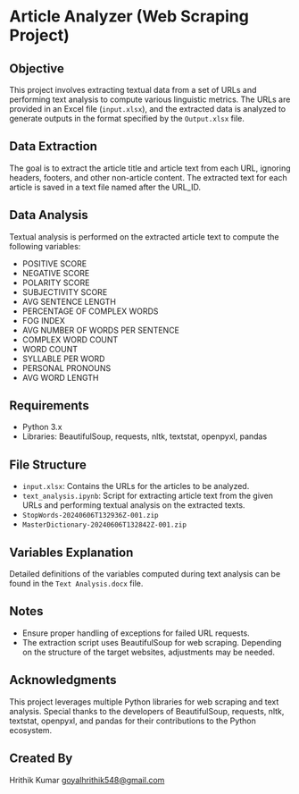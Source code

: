 # Article Analyzer (Web Scraping Project)

## Objective
This project involves extracting textual data from a set of URLs and performing text analysis to compute various linguistic metrics. The URLs are provided in an Excel file (`input.xlsx`), and the extracted data is analyzed to generate outputs in the format specified by the `Output.xlsx` file.

## Data Extraction
The goal is to extract the article title and article text from each URL, ignoring headers, footers, and other non-article content. The extracted text for each article is saved in a text file named after the URL_ID.

## Data Analysis
Textual analysis is performed on the extracted article text to compute the following variables:
- POSITIVE SCORE
- NEGATIVE SCORE
- POLARITY SCORE
- SUBJECTIVITY SCORE
- AVG SENTENCE LENGTH
- PERCENTAGE OF COMPLEX WORDS
- FOG INDEX
- AVG NUMBER OF WORDS PER SENTENCE
- COMPLEX WORD COUNT
- WORD COUNT
- SYLLABLE PER WORD
- PERSONAL PRONOUNS
- AVG WORD LENGTH

## Requirements
- Python 3.x
- Libraries: BeautifulSoup, requests, nltk, textstat, openpyxl, pandas

## File Structure
- `input.xlsx`: Contains the URLs for the articles to be analyzed.
- `text_analysis.ipynb`: Script for extracting article text from the given URLs and performing textual analysis on the extracted texts.
- `StopWords-20240606T132936Z-001.zip`
- `MasterDictionary-20240606T132842Z-001.zip`

## Variables Explanation
Detailed definitions of the variables computed during text analysis can be found in the `Text Analysis.docx` file.

## Notes
- Ensure proper handling of exceptions for failed URL requests.
- The extraction script uses BeautifulSoup for web scraping. Depending on the structure of the target websites, adjustments may be needed.

## Acknowledgments
This project leverages multiple Python libraries for web scraping and text analysis. Special thanks to the developers of BeautifulSoup, requests, nltk, textstat, openpyxl, and pandas for their contributions to the Python ecosystem.

## Created By
Hrithik Kumar
goyalhrithik548@gmail.com
